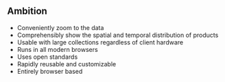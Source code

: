 ##  Ambition

* Conveniently zoom to the data
* Comprehensibly show the spatial and temporal distribution of products
* Usable with large collections regardless of client hardware
* Runs in all modern browsers
* Uses open standards
* Rapidly reusable and customizable
* Entirely browser based
